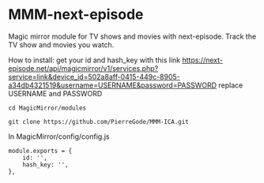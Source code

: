 # MMM-next-episode
Magic mirror module for TV shows and movies with next-episode. Track the TV show and movies you watch.

How to install:
get your id and hash_key with this link https://next-episode.net/api/magicmirror/v1/services.php?service=link&device_id=502a8aff-0415-449c-8905-a34db4321519&username=USERNAME&password=PASSWORD
replace USERNAME and PASSWORD

```
cd MagicMirror/modules
```
```
git clone https://github.com/PierreGode/MMM-ICA.git
```
In MagicMirror/config/config.js
```
module.exports = {
    id: '',
    hash_key: '',
},
```
